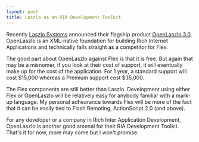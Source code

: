 ```yaml
---
layout: post
title: Laszlo as an RIA Development Toolkit
---
```


Recently [Laszlo Systems](http://www.laszlosystems.com/) announced their flagship product [OpenLaszlo 3.0](http://www.laszlosystems.com/company/press/press_releases/pr_apr_05d.php). OpenLaszlo is an XML-native foundation for building Rich Internet Applications and technically falls straight as a competitor for Flex.

The good part about OpenLaszlo against Flex is that it is free. But again that may be a misnomer, if you look at their cost of support, it will eventually make up for the cost of the application. For 1 year, a standard support will cost $15,000 whereas a Premium support cost $35,000.

The Flex components are still better than Laszlo. Development using either Flex or OpenLaszlo will be relatively easy for anybody familiar with a mark-up language. My personal adhearance towards Flex will be more of the fact that it can be easily tied to Flash Remoting, ActionScript 2.0 (and above).

For any developer or a company in Rich Inter Application Development, OpenLaszlo is another good arsenal for their RIA Development Toolkit. That's it for now, more may come but I won't promise.
